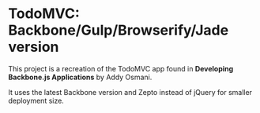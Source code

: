
TodoMVC: Backbone/Gulp/Browserify/Jade version
==================================================

This project is a recreation of the TodoMVC app found in **Developing Backbone.js Applications** by Addy Osmani.

It uses the latest Backbone version and Zepto instead of jQuery for smaller deployment size.


